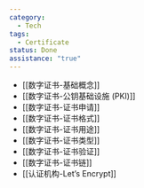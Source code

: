 ```yaml
---
category:
  - Tech
tags:
  - Certificate
status: Done
assistance: "true"
---
```

- [[数字证书-基础概念]]
- [[数字证书-公钥基础设施 (PKI)]]
- [[数字证书-证书申请]]
- [[数字证书-证书格式]]
- [[数字证书-证书用途]]
- [[数字证书-证书类型]]
- [[数字证书-证书验证]]
- [[数字证书-证书链]]
- [[认证机构-Let’s Encrypt]]
